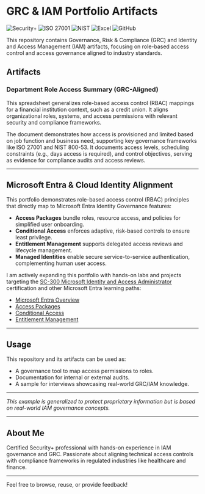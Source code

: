 



# GRC & IAM Portfolio Artifacts

![Security+](https://img.shields.io/badge/Cert-Security%2B-brightgreen)
![ISO 27001](https://img.shields.io/badge/Standard-ISO%202700-blue)
![NIST](https://img.shields.io/badge/Framework-NIST-orange)
![Excel](https://img.shields.io/badge/Tool-Excel-green)
![GitHub](https://img.shields.io/badge/Platform-GitHub-black)

This repository contains Governance, Risk & Compliance (GRC) and Identity and Access Management (IAM) artifacts, focusing on role-based access control and access governance aligned to industry standards.

## Artifacts

### Department Role Access Summary (GRC-Aligned)

This spreadsheet generalizes role-based access control (RBAC) mappings for a financial institution context, such as a credit union. It aligns organizational roles, systems, and access permissions with relevant security and compliance frameworks.

The document demonstrates how access is provisioned and limited based on job function and business need, supporting key governance frameworks like ISO 27001 and NIST 800-53. It documents access levels, scheduling constraints (e.g., days access is required), and control objectives, serving as evidence for compliance audits and access reviews.

---

## Microsoft Entra & Cloud Identity Alignment

This portfolio demonstrates role-based access control (RBAC) principles that directly map to Microsoft Entra Identity Governance features:

- **Access Packages** bundle roles, resource access, and policies for simplified user onboarding.  
- **Conditional Access** enforces adaptive, risk-based controls to ensure least privilege.  
- **Entitlement Management** supports delegated access reviews and lifecycle management.  
- **Managed Identities** enable secure service-to-service authentication, complementing human user access.

I am actively expanding this portfolio with hands-on labs and projects targeting the [SC-300 Microsoft Identity and Access Administrator](https://learn.microsoft.com/en-us/certifications/exams/sc-300/) certification and other Microsoft Entra learning paths:  

- [Microsoft Entra Overview](https://learn.microsoft.com/en-us/entra/)  
- [Access Packages](https://learn.microsoft.com/en-us/entra/governance/access-packages-overview)  
- [Conditional Access](https://learn.microsoft.com/en-us/azure/active-directory/conditional-access/overview)  
- [Entitlement Management](https://learn.microsoft.com/en-us/azure/active-directory/governance/entitlement-management-overview)  

---

## Usage

This repository and its artifacts can be used as:

- A governance tool to map access permissions to roles.  
- Documentation for internal or external audits.  
- A sample for interviews showcasing real-world GRC/IAM knowledge.  

---

*This example is generalized to protect proprietary information but is based on real-world IAM governance concepts.*

---

## About Me

Certified Security+ professional with hands-on experience in IAM governance and GRC. Passionate about aligning technical access controls with compliance frameworks in regulated industries like healthcare and finance.

---

Feel free to browse, reuse, or provide feedback!
